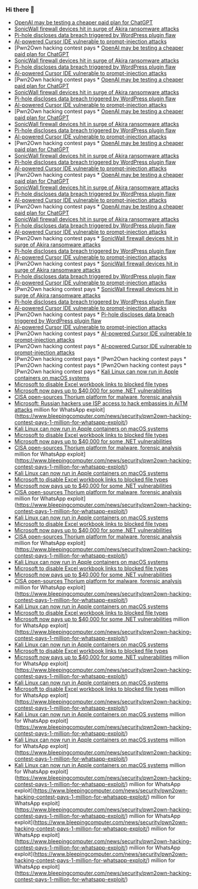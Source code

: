 ### Hi there 👋

<!--START_SECTION:feed-->
* [OpenAI may be testing a cheaper paid plan for ChatGPT](https://www.bleepingcomputer.com/news/artificial-intelligence/openai-may-be-testing-a-cheaper-paid-plan-for-chatgpt/)
* [SonicWall firewall devices hit in surge of Akira ransomware attacks](https://www.bleepingcomputer.com/news/security/surge-of-akira-ransomware-attacks-hits-sonicwall-firewall-devices/)
* [Pi-hole discloses data breach triggered by WordPress plugin flaw](https://www.bleepingcomputer.com/news/security/pi-hole-discloses-data-breach-via-givewp-wordpress-plugin-flaw/)
* [AI-powered Cursor IDE vulnerable to prompt-injection attacks](https://www.bleepingcomputer.com/news/security/ai-powered-cursor-ide-vulnerable-to-prompt-injection-attacks/)
* [Pwn2Own hacking contest pays * [OpenAI may be testing a cheaper paid plan for ChatGPT](https://www.bleepingcomputer.com/news/artificial-intelligence/openai-may-be-testing-a-cheaper-paid-plan-for-chatgpt/)
* [SonicWall firewall devices hit in surge of Akira ransomware attacks](https://www.bleepingcomputer.com/news/security/surge-of-akira-ransomware-attacks-hits-sonicwall-firewall-devices/)
* [Pi-hole discloses data breach triggered by WordPress plugin flaw](https://www.bleepingcomputer.com/news/security/pi-hole-discloses-data-breach-via-givewp-wordpress-plugin-flaw/)
* [AI-powered Cursor IDE vulnerable to prompt-injection attacks](https://www.bleepingcomputer.com/news/security/ai-powered-cursor-ide-vulnerable-to-prompt-injection-attacks/)
* [Pwn2Own hacking contest pays * [OpenAI may be testing a cheaper paid plan for ChatGPT](https://www.bleepingcomputer.com/news/artificial-intelligence/openai-may-be-testing-a-cheaper-paid-plan-for-chatgpt/)
* [SonicWall firewall devices hit in surge of Akira ransomware attacks](https://www.bleepingcomputer.com/news/security/surge-of-akira-ransomware-attacks-hits-sonicwall-firewall-devices/)
* [Pi-hole discloses data breach triggered by WordPress plugin flaw](https://www.bleepingcomputer.com/news/security/pi-hole-discloses-data-breach-via-givewp-wordpress-plugin-flaw/)
* [AI-powered Cursor IDE vulnerable to prompt-injection attacks](https://www.bleepingcomputer.com/news/security/ai-powered-cursor-ide-vulnerable-to-prompt-injection-attacks/)
* [Pwn2Own hacking contest pays * [OpenAI may be testing a cheaper paid plan for ChatGPT](https://www.bleepingcomputer.com/news/artificial-intelligence/openai-may-be-testing-a-cheaper-paid-plan-for-chatgpt/)
* [SonicWall firewall devices hit in surge of Akira ransomware attacks](https://www.bleepingcomputer.com/news/security/surge-of-akira-ransomware-attacks-hits-sonicwall-firewall-devices/)
* [Pi-hole discloses data breach triggered by WordPress plugin flaw](https://www.bleepingcomputer.com/news/security/pi-hole-discloses-data-breach-via-givewp-wordpress-plugin-flaw/)
* [AI-powered Cursor IDE vulnerable to prompt-injection attacks](https://www.bleepingcomputer.com/news/security/ai-powered-cursor-ide-vulnerable-to-prompt-injection-attacks/)
* [Pwn2Own hacking contest pays * [OpenAI may be testing a cheaper paid plan for ChatGPT](https://www.bleepingcomputer.com/news/artificial-intelligence/openai-may-be-testing-a-cheaper-paid-plan-for-chatgpt/)
* [SonicWall firewall devices hit in surge of Akira ransomware attacks](https://www.bleepingcomputer.com/news/security/surge-of-akira-ransomware-attacks-hits-sonicwall-firewall-devices/)
* [Pi-hole discloses data breach triggered by WordPress plugin flaw](https://www.bleepingcomputer.com/news/security/pi-hole-discloses-data-breach-via-givewp-wordpress-plugin-flaw/)
* [AI-powered Cursor IDE vulnerable to prompt-injection attacks](https://www.bleepingcomputer.com/news/security/ai-powered-cursor-ide-vulnerable-to-prompt-injection-attacks/)
* [Pwn2Own hacking contest pays * [OpenAI may be testing a cheaper paid plan for ChatGPT](https://www.bleepingcomputer.com/news/artificial-intelligence/openai-may-be-testing-a-cheaper-paid-plan-for-chatgpt/)
* [SonicWall firewall devices hit in surge of Akira ransomware attacks](https://www.bleepingcomputer.com/news/security/surge-of-akira-ransomware-attacks-hits-sonicwall-firewall-devices/)
* [Pi-hole discloses data breach triggered by WordPress plugin flaw](https://www.bleepingcomputer.com/news/security/pi-hole-discloses-data-breach-via-givewp-wordpress-plugin-flaw/)
* [AI-powered Cursor IDE vulnerable to prompt-injection attacks](https://www.bleepingcomputer.com/news/security/ai-powered-cursor-ide-vulnerable-to-prompt-injection-attacks/)
* [Pwn2Own hacking contest pays * [OpenAI may be testing a cheaper paid plan for ChatGPT](https://www.bleepingcomputer.com/news/artificial-intelligence/openai-may-be-testing-a-cheaper-paid-plan-for-chatgpt/)
* [SonicWall firewall devices hit in surge of Akira ransomware attacks](https://www.bleepingcomputer.com/news/security/surge-of-akira-ransomware-attacks-hits-sonicwall-firewall-devices/)
* [Pi-hole discloses data breach triggered by WordPress plugin flaw](https://www.bleepingcomputer.com/news/security/pi-hole-discloses-data-breach-via-givewp-wordpress-plugin-flaw/)
* [AI-powered Cursor IDE vulnerable to prompt-injection attacks](https://www.bleepingcomputer.com/news/security/ai-powered-cursor-ide-vulnerable-to-prompt-injection-attacks/)
* [Pwn2Own hacking contest pays * [SonicWall firewall devices hit in surge of Akira ransomware attacks](https://www.bleepingcomputer.com/news/security/surge-of-akira-ransomware-attacks-hits-sonicwall-firewall-devices/)
* [Pi-hole discloses data breach triggered by WordPress plugin flaw](https://www.bleepingcomputer.com/news/security/pi-hole-discloses-data-breach-via-givewp-wordpress-plugin-flaw/)
* [AI-powered Cursor IDE vulnerable to prompt-injection attacks](https://www.bleepingcomputer.com/news/security/ai-powered-cursor-ide-vulnerable-to-prompt-injection-attacks/)
* [Pwn2Own hacking contest pays * [SonicWall firewall devices hit in surge of Akira ransomware attacks](https://www.bleepingcomputer.com/news/security/surge-of-akira-ransomware-attacks-hits-sonicwall-firewall-devices/)
* [Pi-hole discloses data breach triggered by WordPress plugin flaw](https://www.bleepingcomputer.com/news/security/pi-hole-discloses-data-breach-via-givewp-wordpress-plugin-flaw/)
* [AI-powered Cursor IDE vulnerable to prompt-injection attacks](https://www.bleepingcomputer.com/news/security/ai-powered-cursor-ide-vulnerable-to-prompt-injection-attacks/)
* [Pwn2Own hacking contest pays * [SonicWall firewall devices hit in surge of Akira ransomware attacks](https://www.bleepingcomputer.com/news/security/surge-of-akira-ransomware-attacks-hits-sonicwall-firewall-devices/)
* [Pi-hole discloses data breach triggered by WordPress plugin flaw](https://www.bleepingcomputer.com/news/security/pi-hole-discloses-data-breach-via-givewp-wordpress-plugin-flaw/)
* [AI-powered Cursor IDE vulnerable to prompt-injection attacks](https://www.bleepingcomputer.com/news/security/ai-powered-cursor-ide-vulnerable-to-prompt-injection-attacks/)
* [Pwn2Own hacking contest pays * [Pi-hole discloses data breach triggered by WordPress plugin flaw](https://www.bleepingcomputer.com/news/security/pi-hole-discloses-data-breach-via-givewp-wordpress-plugin-flaw/)
* [AI-powered Cursor IDE vulnerable to prompt-injection attacks](https://www.bleepingcomputer.com/news/security/ai-powered-cursor-ide-vulnerable-to-prompt-injection-attacks/)
* [Pwn2Own hacking contest pays * [AI-powered Cursor IDE vulnerable to prompt-injection attacks](https://www.bleepingcomputer.com/news/security/ai-powered-cursor-ide-vulnerable-to-prompt-injection-attacks/)
* [Pwn2Own hacking contest pays * [AI-powered Cursor IDE vulnerable to prompt-injection attacks](https://www.bleepingcomputer.com/news/security/ai-powered-cursor-ide-vulnerable-to-prompt-injection-attacks/)
* [Pwn2Own hacking contest pays * [Pwn2Own hacking contest pays * [Pwn2Own hacking contest pays * [Pwn2Own hacking contest pays * [Pwn2Own hacking contest pays * [Kali Linux can now run in Apple containers on macOS systems](https://www.bleepingcomputer.com/news/security/kali-linux-can-now-run-in-apple-containers-on-macos-systems/)
* [Microsoft to disable Excel workbook links to blocked file types](https://www.bleepingcomputer.com/news/microsoft/microsoft-to-disable-external-workbook-links-to-blocked-file-types/)
* [Microsoft now pays up to $40,000 for some .NET vulnerabilities](https://www.bleepingcomputer.com/news/microsoft/microsoft-now-pays-up-to-40-000-for-some-net-vulnerabilities/)
* [CISA open-sources Thorium platform for malware, forensic analysis](https://www.bleepingcomputer.com/news/security/cisa-open-sources-thorium-platform-for-malware-forensic-analysis/)
* [Microsoft: Russian hackers use ISP access to hack embassies in AiTM attacks](https://www.bleepingcomputer.com/news/security/microsoft-russian-hackers-use-isp-access-to-hack-embassies-in-aitm-attacks/) million for WhatsApp exploit](https://www.bleepingcomputer.com/news/security/pwn2own-hacking-contest-pays-1-million-for-whatsapp-exploit/)
* [Kali Linux can now run in Apple containers on macOS systems](https://www.bleepingcomputer.com/news/security/kali-linux-can-now-run-in-apple-containers-on-macos-systems/)
* [Microsoft to disable Excel workbook links to blocked file types](https://www.bleepingcomputer.com/news/microsoft/microsoft-to-disable-external-workbook-links-to-blocked-file-types/)
* [Microsoft now pays up to $40,000 for some .NET vulnerabilities](https://www.bleepingcomputer.com/news/microsoft/microsoft-now-pays-up-to-40-000-for-some-net-vulnerabilities/)
* [CISA open-sources Thorium platform for malware, forensic analysis](https://www.bleepingcomputer.com/news/security/cisa-open-sources-thorium-platform-for-malware-forensic-analysis/) million for WhatsApp exploit](https://www.bleepingcomputer.com/news/security/pwn2own-hacking-contest-pays-1-million-for-whatsapp-exploit/)
* [Kali Linux can now run in Apple containers on macOS systems](https://www.bleepingcomputer.com/news/security/kali-linux-can-now-run-in-apple-containers-on-macos-systems/)
* [Microsoft to disable Excel workbook links to blocked file types](https://www.bleepingcomputer.com/news/microsoft/microsoft-to-disable-external-workbook-links-to-blocked-file-types/)
* [Microsoft now pays up to $40,000 for some .NET vulnerabilities](https://www.bleepingcomputer.com/news/microsoft/microsoft-now-pays-up-to-40-000-for-some-net-vulnerabilities/)
* [CISA open-sources Thorium platform for malware, forensic analysis](https://www.bleepingcomputer.com/news/security/cisa-open-sources-thorium-platform-for-malware-forensic-analysis/) million for WhatsApp exploit](https://www.bleepingcomputer.com/news/security/pwn2own-hacking-contest-pays-1-million-for-whatsapp-exploit/)
* [Kali Linux can now run in Apple containers on macOS systems](https://www.bleepingcomputer.com/news/security/kali-linux-can-now-run-in-apple-containers-on-macos-systems/)
* [Microsoft to disable Excel workbook links to blocked file types](https://www.bleepingcomputer.com/news/microsoft/microsoft-to-disable-external-workbook-links-to-blocked-file-types/)
* [Microsoft now pays up to $40,000 for some .NET vulnerabilities](https://www.bleepingcomputer.com/news/microsoft/microsoft-now-pays-up-to-40-000-for-some-net-vulnerabilities/)
* [CISA open-sources Thorium platform for malware, forensic analysis](https://www.bleepingcomputer.com/news/security/cisa-open-sources-thorium-platform-for-malware-forensic-analysis/) million for WhatsApp exploit](https://www.bleepingcomputer.com/news/security/pwn2own-hacking-contest-pays-1-million-for-whatsapp-exploit/)
* [Kali Linux can now run in Apple containers on macOS systems](https://www.bleepingcomputer.com/news/security/kali-linux-can-now-run-in-apple-containers-on-macos-systems/)
* [Microsoft to disable Excel workbook links to blocked file types](https://www.bleepingcomputer.com/news/microsoft/microsoft-to-disable-external-workbook-links-to-blocked-file-types/)
* [Microsoft now pays up to $40,000 for some .NET vulnerabilities](https://www.bleepingcomputer.com/news/microsoft/microsoft-now-pays-up-to-40-000-for-some-net-vulnerabilities/)
* [CISA open-sources Thorium platform for malware, forensic analysis](https://www.bleepingcomputer.com/news/security/cisa-open-sources-thorium-platform-for-malware-forensic-analysis/) million for WhatsApp exploit](https://www.bleepingcomputer.com/news/security/pwn2own-hacking-contest-pays-1-million-for-whatsapp-exploit/)
* [Kali Linux can now run in Apple containers on macOS systems](https://www.bleepingcomputer.com/news/security/kali-linux-can-now-run-in-apple-containers-on-macos-systems/)
* [Microsoft to disable Excel workbook links to blocked file types](https://www.bleepingcomputer.com/news/microsoft/microsoft-to-disable-external-workbook-links-to-blocked-file-types/)
* [Microsoft now pays up to $40,000 for some .NET vulnerabilities](https://www.bleepingcomputer.com/news/microsoft/microsoft-now-pays-up-to-40-000-for-some-net-vulnerabilities/) million for WhatsApp exploit](https://www.bleepingcomputer.com/news/security/pwn2own-hacking-contest-pays-1-million-for-whatsapp-exploit/)
* [Kali Linux can now run in Apple containers on macOS systems](https://www.bleepingcomputer.com/news/security/kali-linux-can-now-run-in-apple-containers-on-macos-systems/)
* [Microsoft to disable Excel workbook links to blocked file types](https://www.bleepingcomputer.com/news/microsoft/microsoft-to-disable-external-workbook-links-to-blocked-file-types/)
* [Microsoft now pays up to $40,000 for some .NET vulnerabilities](https://www.bleepingcomputer.com/news/microsoft/microsoft-now-pays-up-to-40-000-for-some-net-vulnerabilities/) million for WhatsApp exploit](https://www.bleepingcomputer.com/news/security/pwn2own-hacking-contest-pays-1-million-for-whatsapp-exploit/)
* [Kali Linux can now run in Apple containers on macOS systems](https://www.bleepingcomputer.com/news/security/kali-linux-can-now-run-in-apple-containers-on-macos-systems/)
* [Microsoft to disable Excel workbook links to blocked file types](https://www.bleepingcomputer.com/news/microsoft/microsoft-to-disable-external-workbook-links-to-blocked-file-types/) million for WhatsApp exploit](https://www.bleepingcomputer.com/news/security/pwn2own-hacking-contest-pays-1-million-for-whatsapp-exploit/)
* [Kali Linux can now run in Apple containers on macOS systems](https://www.bleepingcomputer.com/news/security/kali-linux-can-now-run-in-apple-containers-on-macos-systems/) million for WhatsApp exploit](https://www.bleepingcomputer.com/news/security/pwn2own-hacking-contest-pays-1-million-for-whatsapp-exploit/)
* [Kali Linux can now run in Apple containers on macOS systems](https://www.bleepingcomputer.com/news/security/kali-linux-can-now-run-in-apple-containers-on-macos-systems/) million for WhatsApp exploit](https://www.bleepingcomputer.com/news/security/pwn2own-hacking-contest-pays-1-million-for-whatsapp-exploit/)
* [Kali Linux can now run in Apple containers on macOS systems](https://www.bleepingcomputer.com/news/security/kali-linux-can-now-run-in-apple-containers-on-macos-systems/) million for WhatsApp exploit](https://www.bleepingcomputer.com/news/security/pwn2own-hacking-contest-pays-1-million-for-whatsapp-exploit/) million for WhatsApp exploit](https://www.bleepingcomputer.com/news/security/pwn2own-hacking-contest-pays-1-million-for-whatsapp-exploit/) million for WhatsApp exploit](https://www.bleepingcomputer.com/news/security/pwn2own-hacking-contest-pays-1-million-for-whatsapp-exploit/) million for WhatsApp exploit](https://www.bleepingcomputer.com/news/security/pwn2own-hacking-contest-pays-1-million-for-whatsapp-exploit/) million for WhatsApp exploit](https://www.bleepingcomputer.com/news/security/pwn2own-hacking-contest-pays-1-million-for-whatsapp-exploit/) million for WhatsApp exploit](https://www.bleepingcomputer.com/news/security/pwn2own-hacking-contest-pays-1-million-for-whatsapp-exploit/) million for WhatsApp exploit](https://www.bleepingcomputer.com/news/security/pwn2own-hacking-contest-pays-1-million-for-whatsapp-exploit/)
<!--END_SECTION:feed-->

<!--
**frankenk/frankenk** is a ✨ _special_ ✨ repository because its `README.md` (this file) appears on your GitHub profile.

Here are some ideas to get you started:

- 🔭 I’m currently working on ...
- 🌱 I’m currently learning ...
- 👯 I’m looking to collaborate on ...
- 🤔 I’m looking for help with ...
- 💬 Ask me about ...
- 📫 How to reach me: ...
- 😄 Pronouns: ...
- ⚡ Fun fact: ...
-->



